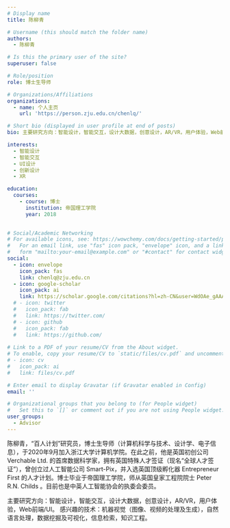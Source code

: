 ```yaml
---
# Display name
title: 陈柳青

# Username (this should match the folder name)
authors:
  - 陈柳青

# Is this the primary user of the site?
superuser: false

# Role/position
role: 博士生导师

# Organizations/Affiliations
organizations:
  - name: 个人主页
    url: 'https://person.zju.edu.cn/chenlq/'

# Short bio (displayed in user profile at end of posts)
bio: 主要研究方向：智能设计，智能交互，设计大数据，创意设计，AR/VR，用户体验，Web前端/UI。

interests:
  - 智能设计
  - 智能交互
  - UI设计
  - 创新设计
  - XR

education:
  courses:
    - course: 博士
      institution: 帝国理工学院
      year: 2018
    

# Social/Academic Networking
# For available icons, see: https://wowchemy.com/docs/getting-started/page-builder/#icons
#   For an email link, use "fas" icon pack, "envelope" icon, and a link in the
#   form "mailto:your-email@example.com" or "#contact" for contact widget.
social:
  - icon: envelope
    icon_pack: fas
    link: chenlq@zju.edu.cn
  - icon: google-scholar
    icon_pack: ai
    link: https://scholar.google.com/citations?hl=zh-CN&user=WdOAe_gAAAAJ
  # - icon: twitter
  #   icon_pack: fab
  #   link: https://twitter.com/
  # - icon: github
  #   icon_pack: fab
  #   link: https://github.com/
  
# Link to a PDF of your resume/CV from the About widget.
# To enable, copy your resume/CV to `static/files/cv.pdf` and uncomment the lines below.
# - icon: cv
#   icon_pack: ai
#   link: files/cv.pdf

# Enter email to display Gravatar (if Gravatar enabled in Config)
email: ''

# Organizational groups that you belong to (for People widget)
#   Set this to `[]` or comment out if you are not using People widget.
user_groups:
  - Advisor
---
```


陈柳青，“百人计划”研究员，博士生导师（计算机科学与技术、设计学、电子信息），于2020年9月加入浙江大学计算机学院。在此之前，他是英国初创公司 Verchable Ltd. 的首席数据科学家，拥有英国特殊人才签证（现名“全球人才签证”），曾创立过人工智能公司 Smart-Pix，并入选英国顶级孵化器 Entrepreneur First 的人才计划。博士毕业于帝国理工学院，师从英国皇家工程院院士 Peter R.N. Childs 。目前也是中英人工智能协会的执委会委员。

主要研究方向：智能设计，智能交互，设计大数据，创意设计，AR/VR，用户体验，Web前端/UI。
感兴趣的技术：机器视觉（图像、视频的处理及生成），自然语言处理，数据挖掘及可视化，信息检索，知识工程。
